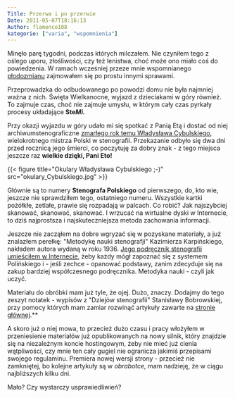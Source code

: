 ```yaml
---
Title: Przerwa i po przerwie
Date: 2011-05-07T18:16:13
Author: flamenco108
kategorie: ["varia", "wspomnienia"]
---
```


Minęło parę tygodni, podczas których milczałem. Nie czyniłem tego z
oślego uporu, złośliwości, czy też lenistwa, choć może ono miało coś do
powiedzenia. W ramach wcześniej przeze mnie wspomnianego
[płodozmianu](../2011-03-31_plodozmian/) zajmowałem się po prostu
innymi sprawami.

Przeprowadzka do odbudowanego po powodzi domu nie była najmniej ważna z
nich. Święta Wielkanocne, wyjazd z dzieciakami w góry również. To
zajmuje czas, choć nie zajmuje umysłu, w którym cały czas pyrkały
procesy układające **Ste*Mi.***

Przy okazji wyjazdu w góry udało mi się spotkać z Panią Etą 
i dostać od niej archiwumstenograficzne 
[zmarłego rok temu Władysława Cybulskiego](../2011-01-06_wladyslaw-cybulski-dziennikarz-i-mistrz-stenografii/), 
wielokrotnego mistrza Polski w stenografii. 
Przekazanie odbyło się dwa dni przed rocznicą jego śmierci, 
co poczytuję za dobry znak - z tego miejsca jeszcze raz 
**wielkie dzięki, Pani Eto!**


{{< figure title="Okulary Władysława Cybulskiego ;-)" src="okulary_Cybulskiego.jpg" >}}

<!-- ![]({filename}/wp-images/uploads/2011/05/okulary_Cybulskiego-300x225.jpg){width="200" height="150"}]({filename}/wp-images/uploads/2011/05/okulary_Cybulskiego.jpg) -->


Głównie są to numery **Stenografa Polskiego** od pierwszego, do, kto
wie, jeszcze nie sprawdziłem tego, ostatniego numeru. Wszystkie kartki
pożółkłe, zetlałe, prawie się rozpadają w palcach. Co robić? Jak
najszybciej skanować, skanować, skanować. I wrzucać na wirtualne dyski w
Internecie, to dziś najprostsza i najskuteczniejsza metoda zachowania
informacji.

Jeszcze nie zacząłem na dobre wgryzać się w pozyskane materiały, a już znalazłem perełkę: 
"Metodykę nauki stenografji" Kazimierza Karpińskiego, nakładem autora wydaną w
roku 1936.
[Jego podręcznik stenografii umieściłem w Internecie](https://archive.org/details/StenografiaPolskaWgSystemuGabelsbergera-polinskiego),
żeby każdy mógł zapoznać się z systemem Polińskiego i - jeśli zechce -
opanować podstawy, zanim zdecyduje się na zakup bardziej współczesnego
podręcznika. Metodyka nauki - czyli jak uczyć.

Materiału do obróbki mam już tyle,
że ojej. Dużo, znaczy. Dodajmy do tego zeszyt notatek - wypisów z
"Dziejów stenografii" Stanisławy Bobrowskiej, przy pomocy których mam
zamiar rozwinąć artykuły zawarte na 
[stronie głównej](https://www.stenografia.pl/).**

A skoro już o niej mowa, to
przecież dużo czasu i pracy włożyłem w przeniesienie materiałów już
opublikowanych na nowy silnik, który znajdzie się na niezależnym koncie
hostingowym, żeby nie mieć już cienia wątpliwości, czy mnie ten cały
gugiel nie ogranicza jakimiś przepisami swojego regulaminu. Premiera
nowej wersji strony - przecież nie zamkniętej, bo kolejne artykuły są w
*obrabotce,* mam nadzieję, że w ciągu najbliższych kilku dni.

Mało? Czy wystarczy usprawiedliwień?
